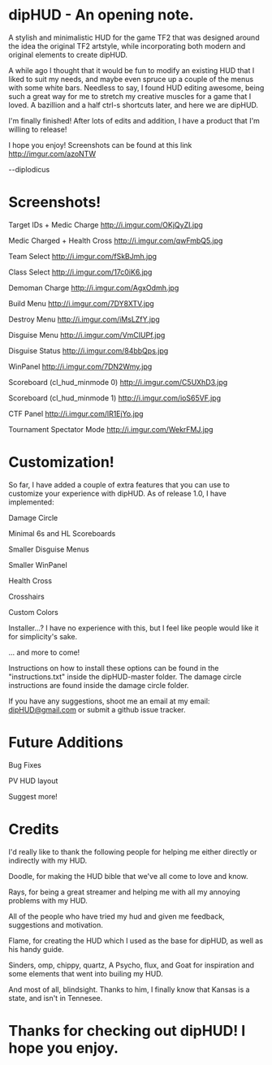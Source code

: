 dipHUD - An opening note.
===========================================================================
A stylish and minimalistic HUD for the game TF2 that was designed around the idea the original TF2 artstyle, while incorporating both modern and original elements to create dipHUD.

A while ago I thought that it would be fun to modify an existing HUD that I liked to suit my needs, and maybe even spruce up a couple of the menus with some white bars. Needless to say, I found HUD editing awesome, being such a great way for me to stretch my creative muscles for a game that I loved. A bazillion and a half ctrl-s shortcuts later, and here we are dipHUD.

I'm finally finished! After lots of edits and addition, I have a product that I'm willing to release!

I hope you enjoy! Screenshots can be found at this link http://imgur.com/azoNTW

--diplodicus


Screenshots!
===========================================================================
Target IDs + Medic Charge http://i.imgur.com/OKjQyZI.jpg

Medic Charged + Health Cross http://i.imgur.com/qwFmbQ5.jpg

Team Select http://i.imgur.com/fSkBJmh.jpg

Class Select http://i.imgur.com/17c0iK6.jpg

Demoman Charge http://i.imgur.com/AgxOdmh.jpg

Build Menu http://i.imgur.com/7DY8XTV.jpg

Destroy Menu http://i.imgur.com/iMsLZfY.jpg

Disguise Menu http://i.imgur.com/VmCIUPf.jpg

Disguise Status http://i.imgur.com/84bbQps.jpg

WinPanel http://i.imgur.com/7DN2Wmy.jpg

Scoreboard (cl_hud_minmode 0) http://i.imgur.com/C5UXhD3.jpg

Scoreboard (cl_hud_minmode 1) http://i.imgur.com/ioS65VF.jpg

CTF Panel http://i.imgur.com/lR1EjYo.jpg

Tournament Spectator Mode http://i.imgur.com/WekrFMJ.jpg


Customization!
===========================================================================
So far, I have added a couple of extra features that you can use to customize your experience with dipHUD. As of release 1.0, I have implemented:

Damage Circle

Minimal 6s and HL Scoreboards

Smaller Disguise Menus

Smaller WinPanel

Health Cross

Crosshairs

Custom Colors

Installer...? I have no experience with this, but I feel like people would like it for simplicity's sake.

... and more to come!

Instructions on how to install these options can be found in the "instructions.txt" inside the dipHUD-master folder. The damage circle instructions are found inside the damage circle folder.

If you have any suggestions, shoot me an email at my email: dipHUD@gmail.com or submit a github issue tracker.


Future Additions
===========================================================================
Bug Fixes

PV HUD layout

Suggest more!

Credits
===========================================================================
I'd really like to thank the following people for helping me either directly or indirectly with my HUD.

Doodle, for making the HUD bible that we've all come to love and know.

Rays, for being a great streamer and helping me with all my annoying problems with my HUD.

All of the people who have tried my hud and given me feedback, suggestions and motivation.

Flame, for creating the HUD which I used as the base for dipHUD, as well as his handy guide.

Sinders, omp, chippy, quartz, A Psycho, flux, and Goat for inspiration and some elements that went into builing my HUD.

And most of all, blindsight. Thanks to him, I finally know that Kansas is a state, and isn't in Tennesee. 


Thanks for checking out dipHUD! I hope you enjoy.
===========================================================================
